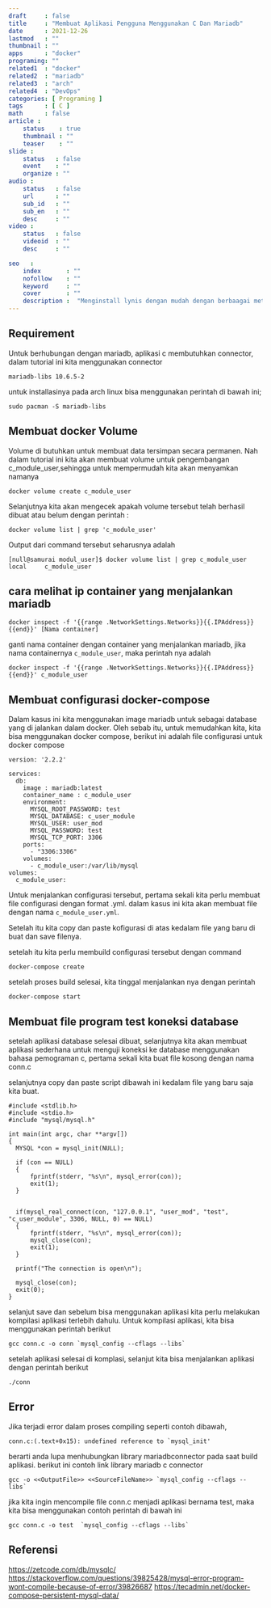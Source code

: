 ```yaml
---
draft     : false
title     : "Membuat Aplikasi Pengguna Menggunakan C Dan Mariadb"
date      : 2021-12-26
lastmod   : ""
thumbnail : ""
apps      : "docker"
programing: ""
related1  : "docker"
related2  : "mariadb"
related3  : "arch"
related4  : "DevOps"
categories: [ Programing ]
tags      : [ C ]
math      : false
article :
    status    : true
    thumbnail : ""
    teaser    : ""
slide :
    status   : false
    event    : ""
    organize : ""
audio :
    status   : false
    url      : ""
    sub_id   : ""
    sub_en   : ""
    desc     : ""
video :
    status   : false
    videoid  : ""
    desc     : ""

seo   :
    index       : ""
    nofollow    : ""
    keyword     : ""
    cover       : ""
    description :  "Menginstall lynis dengan mudah dengan berbaagai metode dan untuk berbagai distro linux "
---
```


## Requirement
Untuk berhubungan dengan mariadb, aplikasi c membutuhkan connector, dalam tutorial ini kita menggunakan connector
```
mariadb-libs 10.6.5-2
```

untuk installasinya pada arch linux bisa menggunakan perintah di bawah ini;
```
sudo pacman -S mariadb-libs
```



## Membuat docker Volume

Volume di butuhkan untuk membuat data tersimpan secara permanen. Nah dalam tutorial ini kita akan membuat volume untuk pengembangan c_module_user,sehingga untuk mempermudah kita akan menyamkan namanya

```
docker volume create c_module_user
```

Selanjutnya kita akan mengecek apakah volume tersebut telah berhasil dibuat atau belum dengan perintah :

```
docker volume list | grep 'c_module_user'
```

Output dari command tersebut seharusnya adalah
```
[null@samurai modul_user]$ docker volume list | grep c_module_user
local     c_module_user
```


## cara melihat ip container yang menjalankan mariadb


```
docker inspect -f '{{range .NetworkSettings.Networks}}{{.IPAddress}}{{end}}' [Nama container]
```


ganti nama container dengan container yang menjalankan mariadb, jika nama containernya `c_module_user`, maka perintah nya adalah 



```
docker inspect -f '{{range .NetworkSettings.Networks}}{{.IPAddress}}{{end}}' c_module_user
```


## Membuat configurasi docker-compose


Dalam kasus ini kita menggunakan image mariadb untuk sebagai database yang di jalankan dalam docker. Oleh sebab itu, untuk memudahkan kita, kita bisa menggunakan docker compose, berikut ini adalah file configurasi untuk docker compose

```
version: '2.2.2'

services:
  db:
    image : mariadb:latest
    container_name : c_module_user
    environment:
      MYSQL_ROOT_PASSWORD: test
      MYSQL_DATABASE: c_user_module
      MYSQL_USER: user_mod
      MYSQL_PASSWORD: test
      MYSQL_TCP_PORT: 3306
    ports:
      - "3306:3306"
    volumes:
      - c_module_user:/var/lib/mysql
volumes:
  c_module_user:
```

Untuk menjalankan configurasi tersebut, pertama sekali kita perlu membuat file configurasi dengan format .yml. dalam kasus ini kita akan membuat file dengan nama `c_module_user.yml`.


Setelah itu kita copy dan paste kofigurasi di atas kedalam file yang baru di buat dan save filenya.

setelah itu kita perlu membuild configurasi tersebut dengan command

```
docker-compose create
```


setelah proses build selesai, kita tinggal menjalankan nya dengan perintah

```
docker-compose start
```

## Membuat file program test koneksi database 

setelah aplikasi database selesai dibuat, selanjutnya kita akan membuat aplikasi sederhana untuk menguji koneksi ke database menggunakan bahasa pemograman c, pertama sekali kita buat file kosong dengan nama conn.c

selanjutnya copy dan paste script dibawah ini kedalam file yang baru saja kita buat.

```
#include <stdlib.h>
#include <stdio.h>
#include "mysql/mysql.h"

int main(int argc, char **argv[])
{
  MYSQL *con = mysql_init(NULL);

  if (con == NULL)
  {
      fprintf(stderr, "%s\n", mysql_error(con));
      exit(1);
  }


  if(mysql_real_connect(con, "127.0.0.1", "user_mod", "test", "c_user_module", 3306, NULL, 0) == NULL)
  {
      fprintf(stderr, "%s\n", mysql_error(con));
      mysql_close(con);
      exit(1);
  }

  printf("The connection is open\n");

  mysql_close(con);
  exit(0);
}
```

selanjut save dan sebelum bisa menggunakan aplikasi kita perlu melakukan kompilasi aplikasi terlebih dahulu. Untuk kompilasi aplikasi, kita bisa menggunakan perintah berikut


```
gcc conn.c -o conn `mysql_config --cflags --libs`
```

setelah aplikasi selesai di komplasi, selanjut kita bisa menjalankan aplikasi dengan perintah berikut

```
./conn
```


## Error
Jika terjadi error dalam proses compiling seperti contoh dibawah, 
```
conn.c:(.text+0x15): undefined reference to `mysql_init'
```

berarti anda lupa menhubungkan library mariadbconnector pada saat build aplikasi. berikut ini contoh link library mariadb c connector

```
gcc -o <<OutputFile>> <<SourceFileName>> `mysql_config --cflags --libs`
```

jika kita ingin mencompile file conn.c menjadi aplikasi bernama test, maka kita bisa menggunakan contoh perintah di bawah ini

```
gcc conn.c -o test  `mysql_config --cflags --libs`
```

## Referensi

https://zetcode.com/db/mysqlc/
https://stackoverflow.com/questions/39825428/mysql-error-program-wont-compile-because-of-error/39826687
https://tecadmin.net/docker-compose-persistent-mysql-data/






